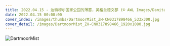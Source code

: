 ```yaml
---
title: 2022.04.15 - 达特穆尔国家公园的薄雾，英格兰德文郡 (© AWL Images/Danita Delimont)
date: 2022.04.15 00:00:00
cover_index: /images/thumbs/DartmoorMist_ZH-CN0317898466_533x300.jpg
cover_detail: /images/DartmoorMist_ZH-CN0317898466_1920x1080.jpg
---
```


![DartmoorMist](/images/DartmoorMist_ZH-CN0317898466_1920x1080.jpg)
